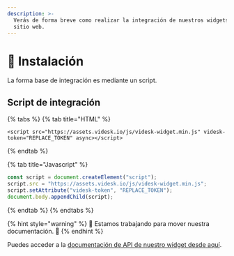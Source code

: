 ```yaml
---
description: >-
  Verás de forma breve como realizar la integración de nuestros widgets en tu
  sitio web.
---
```


# 🔌 Instalación

La forma base de integración es mediante un script.

## Script de integración

{% tabs %}
{% tab title="HTML" %}
```markup
<script src="https://assets.videsk.io/js/videsk-widget.min.js" videsk-token="REPLACE_TOKEN" async></script>
```
{% endtab %}

{% tab title="Javascript" %}
```javascript
const script = document.createElement("script");
script.src = "https://assets.videsk.io/js/videsk-widget.min.js";
script.setAttribute("videsk-token", "REPLACE_TOKEN");
document.body.appendChild(script);
```
{% endtab %}
{% endtabs %}

{% hint style="warning" %}
🚧 Estamos trabajando para mover nuestra documentación. 🚧
{% endhint %}

Puedes acceder a la [documentación de API de nuestro widget desde aquí](https://docs.videsk.io/dashboard/integration/api-widget).
